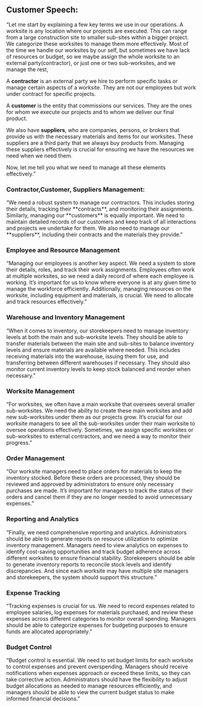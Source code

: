 <h2>Customer Speech:</h2>
“Let me start by explaining a few key terms we use in our operations.
A worksite is any location where our projects are executed.
This can range from a large construction site to smaller sub-sites within a bigger project.
We categorize these worksites to manage them more effectively. Most of the time we handle our worksites by our self,
but sometimes we have lack of resources or budget, so we maybe assign the whole worksite to an external party(contractor),
or just one or two sub-worksites, and we manage the rest,

A **contractor** is an external party we hire to perform specific tasks or manage certain aspects of a worksite.
They are not our employees but work under contract for specific projects.

A **customer** is the entity that commissions our services.
They are the ones for whom we execute our projects and to whom we deliver our final product.

We also have **suppliers**, who are companies, persons, or brokers that provide us with the necessary materials and items for our worksites.
These suppliers are a third party that we always buy products from.
Managing these suppliers effectively is crucial for ensuring we have the resources we need when we need them.


Now, let me tell you what we need to manage all these elements effectively.”

<h3>Contractor,Customer, Suppliers Management:</h3>
“We need a robust system to manage our contractors.
This includes storing their details, tracking their **contracts**, and monitoring their assignments.
Similarly, managing our **customers** is equally important.
We need to maintain detailed records of our customers and keep track
of all interactions and projects we undertake for them.
We also need to manage our **suppliers**, including their contracts and the materials they provide.”


<h3>Employee and Resource Management</h3>

“Managing our employees is another key aspect.
We need a system to store their details, roles, and track their work assignments.
Employees often work at multiple worksites, so we need a daily record of where each employee is working.
It’s important for us to know where everyone is at any given time to manage the workforce efficiently.
Additionally, managing resources on the worksite, including equipment and materials, is crucial.
We need to allocate and track resources effectively.”

<h3>Warehouse and Inventory Management</h3>

“When it comes to inventory, our storekeepers need to manage inventory levels at both the main and sub-worksite levels.
They should be able to transfer materials between the main site and sub-sites to balance inventory levels and ensure materials are available where needed.
This includes receiving materials into the warehouse, issuing them for use, and transferring between different warehouses if necessary.
They should also monitor current inventory levels to keep stock balanced and reorder when necessary.”


<h3>Worksite Management</h3>

“For worksites, we often have a main worksite that oversees several smaller sub-worksites.
We need the ability to create these main worksites and add new sub-worksites under them as our projects grow.
It’s crucial for our worksite managers to see all the sub-worksites under their main worksite to oversee operations effectively.
Sometimes, we assign specific worksites or sub-worksites to external contractors, and we need a way to monitor their progress.”

<h3>Order Management</h3>

“Our worksite managers need to place orders for materials to keep the inventory stocked.
Before these orders are processed, they should be reviewed and approved by administrators to ensure only necessary purchases are made.
It’s important for managers to track the status of their orders and cancel them if they are no longer needed to avoid unnecessary expenses.”

<h3>Reporting and Analytics</h3>

“Finally, we need comprehensive reporting and analytics.
Administrators should be able to generate reports on resource utilization to optimize inventory management.
Managers need to view analytics on expenses to identify cost-saving opportunities and track budget adherence across different worksites to ensure financial stability.
Storekeepers should be able to generate inventory reports to reconcile stock levels and identify discrepancies.
And since each worksite may have multiple site managers and storekeepers,
the system should support this structure.”

<h3>Expense Tracking</h3>

“Tracking expenses is crucial for us.
We need to record expenses related to employee salaries,
log expenses for materials purchased,
and review these expenses across different categories to monitor overall spending.
Managers should be able to categorize expenses for budgeting purposes to ensure funds are allocated appropriately.”

<h3>Budget Control</h3>

“Budget control is essential.
We need to set budget limits for each worksite to control expenses and prevent overspending.
Managers should receive notifications when expenses approach or exceed these limits, so they can take corrective action.
Administrators should have the flexibility to adjust budget allocations as needed to manage resources efficiently,
and managers should be able to view the current budget status to make informed financial decisions.”


